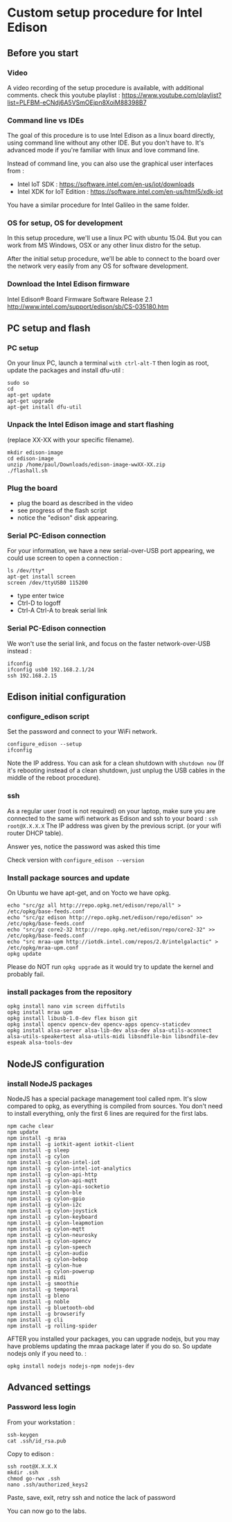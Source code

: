 # Custom setup procedure for Intel Edison

## Before you start

### Video

A video recording of the setup procedure is available, with additional comments. check this youtube playlist :
https://www.youtube.com/playlist?list=PLFBM-eCNdj6A5VSmOEjpn8XoiM88398B7

### Command line vs IDEs

The goal of this procedure is to use Intel Edison as a linux board directly, using command line without any other IDE. But you don't have to. It's advanced mode if you're familiar with linux and love command line.

Instead of command line, you can also use the graphical user interfaces from :
* Intel IoT SDK : https://software.intel.com/en-us/iot/downloads
* Intel XDK for IoT Edition : https://software.intel.com/en-us/html5/xdk-iot

You have a similar procedure for Intel Galileo in the same folder.

### OS for setup, OS for development

In this setup procedure, we'll use a linux PC with ubuntu 15.04. But you can work from MS Windows, OSX or any other linux distro for the setup.

After the initial setup procedure, we'll be able to connect to the board over the network very easily from any OS for software development.

### Download the Intel Edison firmware

Intel Edison® Board Firmware Software Release 2.1
http://www.intel.com/support/edison/sb/CS-035180.htm

## PC setup and flash

### PC setup

On your linux PC, launch a terminal ```with ctrl-alt-T```
then login as root, update the packages and install dfu-util :
```
sudo so
cd
apt-get update
apt-get upgrade
apt-get install dfu-util
```

### Unpack the Intel Edison image and start flashing

(replace XX-XX with your specific filename).
```
mkdir edison-image
cd edison-image
unzip /home/paul/Downloads/edison-image-wwXX-XX.zip
./flashall.sh
```

### Plug the board 

* plug the board as described in the video
* see progress of the flash script
* notice the "edison" disk appearing.

### Serial PC-Edison connection

For your information, we have a new serial-over-USB port appearing, we could use screen to open a connection :
```
ls /dev/tty*
apt-get install screen
screen /dev/ttyUSB0 115200
```
* type enter twice
* Ctrl-D to logoff
* Ctrl-A Ctrl-A to break serial link

### Serial PC-Edison connection

We won't use the serial link, and focus on the faster network-over-USB instead :
```
ifconfig
ifconfig usb0 192.168.2.1/24
ssh 192.168.2.15
```

## Edison initial configuration

### configure_edison script

Set the password and connect to your WiFi network.
```
configure_edison --setup
ifconfig
```
Note the IP address.
You can ask for a clean shutdown with ```shutdown now```
(If it's rebooting instead of a clean shutdown, just unplug the USB cables in the middle of the reboot procedure).

### ssh

As a regular user (root is not required) on your laptop, make sure you are connected to the same wifi network as Edison and ssh to your board :
```ssh root@X.X.X.X```
The IP address was given by the previous script. (or your wifi router DHCP table).

Answer yes, notice the password was asked this time

Check version with ```configure_edison --version```

### Install package sources and update
On Ubuntu we have apt-get, and on Yocto we have opkg.
```
echo "src/gz all http://repo.opkg.net/edison/repo/all" > /etc/opkg/base-feeds.conf
echo "src/gz edison http://repo.opkg.net/edison/repo/edison" >> /etc/opkg/base-feeds.conf
echo "src/gz core2-32 http://repo.opkg.net/edison/repo/core2-32" >> /etc/opkg/base-feeds.conf
echo "src mraa-upm http://iotdk.intel.com/repos/2.0/intelgalactic" > /etc/opkg/mraa-upm.conf
opkg update
```
Please do NOT run ```opkg upgrade``` as it would try to update the kernel and probably fail.

### install packages from the repository
```
opkg install nano vim screen diffutils
opkg install mraa upm
opkg install libusb-1.0-dev flex bison git
opkg install opencv opencv-dev opencv-apps opencv-staticdev
opkg install alsa-server alsa-lib-dev alsa-dev alsa-utils-aconnect alsa-utils-speakertest alsa-utils-midi libsndfile-bin libsndfile-dev espeak alsa-tools-dev
```

## NodeJS configuration

### install NodeJS packages
NodeJS has a special package management tool called npm.
It's slow compared to opkg, as everything is compiled from sources.
You don't need to install everything, only the first 6 lines are required for the first labs.
```
npm cache clear
npm update
npm install -g mraa
npm install -g iotkit-agent iotkit-client
npm install -g sleep
npm install -g cylon
npm install -g cylon-intel-iot
npm install -g cylon-intel-iot-analytics
npm install -g cylon-api-http
npm install -g cylon-api-mqtt
npm install -g cylon-api-socketio
npm install -g cylon-ble
npm install -g cylon-gpio
npm install -g cylon-i2c
npm install -g cylon-joystick
npm install -g cylon-keyboard
npm install -g cylon-leapmotion
npm install -g cylon-mqtt
npm install -g cylon-neurosky
npm install -g cylon-opencv
npm install -g cylon-speech
npm install -g cylon-audio
npm install -g cylon-bebop
npm install -g cylon-hue
npm install -g cylon-powerup
npm install -g midi
npm install -g smoothie
npm install -g temporal
npm install -g bleno
npm install -g noble
npm install -g bluetooth-obd
npm install -g browserify
npm install -g cli
npm install -g rolling-spider
```

AFTER you installed your packages, you can upgrade nodejs, but you may have problems updating the mraa package later if you do so. So update nodejs only if you need to. :
```
opkg install nodejs nodejs-npm nodejs-dev
```

## Advanced settings

### Password less login

From your workstation :
```
ssh-keygen
cat .ssh/id_rsa.pub
```
Copy to edison :
```
ssh root@X.X.X.X
mkdir .ssh
chmod go-rwx .ssh
nano .ssh/authorized_keys2
```
Paste, save, exit, retry ssh and notice the lack of password

You can now go to the labs.












